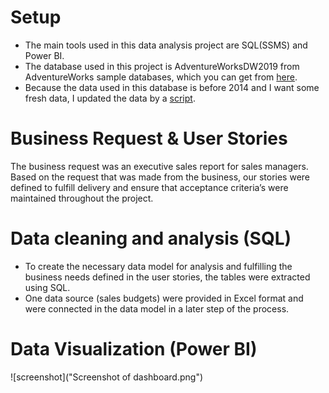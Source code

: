 # Setup
- The main tools used in this data analysis project are SQL(SSMS) and Power BI.
- The database used in this project is AdventureWorksDW2019 from AdventureWorks sample databases, which you can get from [here](https://learn.microsoft.com/en-us/sql/samples/adventureworks-install-configure?view=sql-server-ver15&tabs=ssms).
- Because the data used in this database is before 2014 and I want some fresh data, I updated the data by a [script](https://github.com/techtalkcorner/SampleDemoFiles/blob/master/Database/AdventureWorks/Update_AdventureWorksDW_Data.sql).
# Business Request & User Stories
The business request was an executive sales report for sales managers. Based on the request that was made from the business, our stories were defined to fulfill delivery and ensure that acceptance criteria’s were maintained throughout the project.
# Data cleaning and analysis (SQL)
- To create the necessary data model for analysis and fulfilling the business needs defined in the user stories, the tables were extracted using SQL.
- One data source (sales budgets) were provided in Excel format and were connected in the data model in a later step of the process.
# Data Visualization (Power BI)
![screenshot]("Screenshot of dashboard.png")

